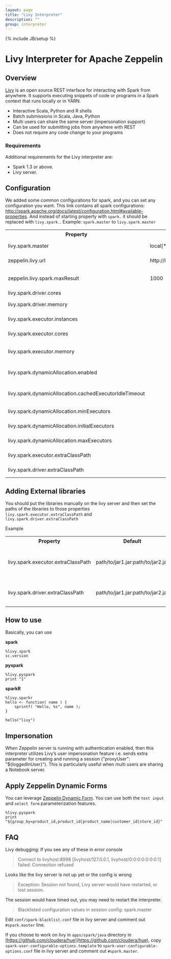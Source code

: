 ```yaml
---
layout: page
title: "Livy Interpreter"
description: ""
group: interpreter
---
```

{% include JB/setup %}

# Livy Interpreter for Apache Zeppelin

<div id="toc"></div>

## Overview
[Livy](http://livy.io/) is an open source REST interface for interacting with Spark from anywhere. It supports executing snippets of code or programs in a Spark context that runs locally or in YARN.

* Interactive Scala, Python and R shells
* Batch submissions in Scala, Java, Python
* Multi users can share the same server (impersonation support)
* Can be used for submitting jobs from anywhere with REST
* Does not require any code change to your programs

### Requirements
Additional requirements for the Livy interpreter are:

 * Spark 1.3 or above.
 * Livy server.

## Configuration
We added some common configurations for spark, and you can set any configuration you want.
This link contains all spark configurations: http://spark.apache.org/docs/latest/configuration.html#available-properties.
And instead of starting property with `spark.` it should be replaced with `livy.spark.`.
Example: `spark.master` to `livy.spark.master`
  
<table class="table-configuration">
  <tr>
    <th>Property</th>
    <th>Default</th>
    <th>Description</th>
  </tr>
  <tr>
      <td>livy.spark.master</td>
      <td>local[*]</td>
      <td>Spark master uri. ex) spark://masterhost:7077</td>
    </tr>
  <tr>
    <td>zeppelin.livy.url</td>
    <td>http://localhost:8998</td>
    <td>URL where livy server is running</td>
  </tr>
  <tr>
    <td>zeppelin.livy.spark.maxResult</td>
    <td>1000</td>
    <td>Max number of SparkSQL result to display.</td>
  </tr>
    <tr>
    <td>livy.spark.driver.cores</td>
    <td></td>
    <td>Driver cores. ex) 1, 2.</td>
  </tr>
    <tr>
    <td>livy.spark.driver.memory</td>
    <td></td>
    <td>Driver memory. ex) 512m, 32g.</td>
  </tr>
    <tr>
    <td>livy.spark.executor.instances</td>
    <td></td>
    <td>Executor instances. ex) 1, 4.</td>
  </tr>
    <tr>
    <td>livy.spark.executor.cores</td>
    <td></td>
    <td>Num cores per executor. ex) 1, 4.</td>
  </tr>
  <tr>
    <td>livy.spark.executor.memory</td>
    <td></td>
    <td>Executor memory per worker instance. ex) 512m, 32g.</td>
  </tr>
  <tr>
    <td>livy.spark.dynamicAllocation.enabled</td>
    <td></td>
    <td>Use dynamic resource allocation. ex) True, False.</td>
  </tr>
  <tr>
    <td>livy.spark.dynamicAllocation.cachedExecutorIdleTimeout</td>
    <td></td>
    <td>Remove an executor which has cached data blocks.</td>
  </tr>
  <tr>
    <td>livy.spark.dynamicAllocation.minExecutors</td>
    <td></td>
    <td>Lower bound for the number of executors.</td>
  </tr>
  <tr>
    <td>livy.spark.dynamicAllocation.initialExecutors</td>
    <td></td>
    <td>Initial number of executors to run.</td>
  </tr>
  <tr>
    <td>livy.spark.dynamicAllocation.maxExecutors</td>
    <td></td>
    <td>Upper bound for the number of executors.</td>
  </tr>
    <tr>
      <td>livy.spark.executor.extraClassPath</td>
      <td></td>
      <td>Adding extra libraries to the executors</td>
    </tr>
  <tr>
      <td>livy.spark.driver.extraClassPath</td>
      <td></td>
      <td>Adding extra libraries to the driver</td>
  </tr>
</table>

## Adding External libraries
You should put the libraries manually on the livy server and then set the paths of the libraries to those properties `livy.spark.executor.extraClassPath` and `livy.spark.driver.extraClassPath`

Example

<table class="table-configuration">
  <tr>
    <th>Property</th>
    <th>Default</th>
    <th>Description</th>
  </tr>
  <tr>
      <td>livy.spark.executor.extraClassPath</td>
      <td>path/to/jar1.jar:path/to/jar2.jar</td>
      <td>Adding extra libraries to the executors</td>
    </tr>
  <tr>
      <td>livy.spark.driver.extraClassPath</td>
      <td>path/to/jar1.jar:path/to/jar2.jar</td>
      <td>Adding extra libraries to the driver</td>
  <tr>
  </table>
  
## How to use
Basically, you can use

**spark**

```
%livy.spark
sc.version
```


**pyspark**

```
%livy.pyspark
print "1"
```

**sparkR**

```
%livy.sparkr
hello <- function( name ) {
    sprintf( "Hello, %s", name );
}

hello("livy")
```

## Impersonation
When Zeppelin server is running with authentication enabled, then this interpreter utilizes Livy’s user impersonation feature i.e. sends extra parameter for creating and running a session ("proxyUser": "${loggedInUser}"). This is particularly useful when multi users are sharing a Notebook server.


## Apply Zeppelin Dynamic Forms
You can leverage [Zeppelin Dynamic Form]({{BASE_PATH}}/manual/dynamicform.html). You can use both the `text input` and `select form` parameterization features.

```
%livy.pyspark
print "${group_by=product_id,product_id|product_name|customer_id|store_id}"
```

## FAQ

Livy debugging: If you see any of these in error console

> Connect to livyhost:8998 [livyhost/127.0.0.1, livyhost/0:0:0:0:0:0:0:1] failed: Connection refused

Looks like the livy server is not up yet or the config is wrong

> Exception: Session not found, Livy server would have restarted, or lost session.

The session would have timed out, you may need to restart the interpreter.


> Blacklisted configuration values in session config: spark.master

Edit `conf/spark-blacklist.conf` file in livy server and comment out `#spark.master` line.

If you choose to work on livy in `apps/spark/java` directory in [https://github.com/cloudera/hue](https://github.com/cloudera/hue),
copy `spark-user-configurable-options.template` to `spark-user-configurable-options.conf` file in livy server and comment out `#spark.master`. 
